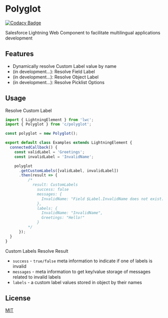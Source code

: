 # Polyglot

[![Codacy Badge](https://api.codacy.com/project/badge/Grade/2ab1efe399f34f45936a98cda366c2c2)](https://app.codacy.com/manual/ruslan-kurchenko/lwc-polyglot?utm_source=github.com&utm_medium=referral&utm_content=ruslan-kurchenko/lwc-polyglot&utm_campaign=Badge_Grade_Dashboard)

Salesforce Lightning Web Component to facilitate multilingual applications development 

## Features

- Dynamically resolve Custom Label value by name
- (in development...): Resolve Field Label
- (in development...): Resolve Object Label
- (in development...): Resolve Picklist Options

## Usage

Resolve Custom Label

```javascript
import { LightningElement } from 'lwc';
import { Polyglot } from 'c/polyglot';

const polyglot = new Polyglot();

export default class Examples extends LightningElement {
  connectedCallback() {
    const validLabel = 'Greetings';
    const invalidLabel = 'InvalidName';

    polyglot
      .getCustomLabels([validLabel, invalidLabel])
      .then(result => {
          /*
            result: CustomLabels
              success: false
              messages: {
                InvalidName: "Field $Label.InvalidName does not exist. Check spelling"
              },
              labels: {
                InvalidName: "InvalidName",
                Greetings: "Hello!"
              }
          */
      });
  }
}
```

Custom Labels Resolve Result

- `success` - `true/false` meta information to indicate if one of labels is invalid
- `messages` - meta information to get key/value storage of messages related to invalid labels
- `labels` - a custom label values stored in object by their names


## License

[MIT](https://github.com/ruslan-kurchenko/sfdc-lax/blob/master/docs/LICENSE)

